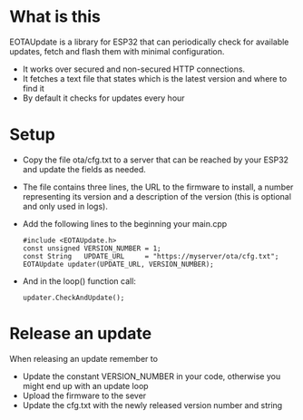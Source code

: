 # What is this

EOTAUpdate is a library for ESP32 that can periodically check for available updates, fetch and
flash them with minimal configuration.
- It works over secured and non-secured HTTP connections.
- It fetches a text file that states which is the latest version and where to find it
- By default it checks for updates every hour

# Setup

- Copy the file ota/cfg.txt to a server that can be reached by your ESP32 and update the fields as needed.

-  The file contains three lines, the URL to the firmware to install, a number representing its version and
  a description of the version (this is optional and only used in logs).

- Add the following lines to the beginning your main.cpp

      #include <EOTAUpdate.h>
      const unsigned VERSION_NUMBER = 1;
      const String   UPDATE_URL     = "https://myserver/ota/cfg.txt";
      EOTAUpdate updater(UPDATE_URL, VERSION_NUMBER);

- And in the loop() function call:

      updater.CheckAndUpdate();

# Release an update

When releasing an update remember to

- Update the constant VERSION_NUMBER in your code, otherwise you might end up with an update loop
- Upload the firmware to the sever
- Update the cfg.txt with the newly released version number and string

